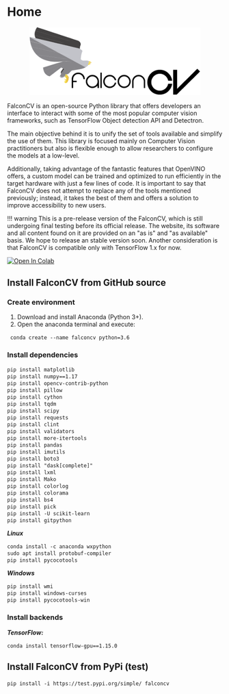# Home 

<div style="text-align:center">
    <img src="images/full_logo.png" width="400">
</div>

FalconCV is an open-source Python library that offers developers an interface to interact with some of the most popular computer vision frameworks, such as TensorFlow Object detection API and Detectron.

The main objective behind it is to unify the set of tools available and simplify the use of them. This library is focused mainly on Computer Vision practitioners but also is flexible enough to allow researchers to configure the models at a low-level.

Additionally, taking advantage of the fantastic features that OpenVINO offers, a custom model can be trained and optimized to run efficiently in the target hardware with just a few lines of code. It is important to say that FalconCV does not attempt to replace any of the tools mentioned previously; instead, it takes the best of them and offers a solution to improve accessibility to new users.

!!! warning
    This is a pre-release version of the FalconCV, which is still undergoing final testing before its official release. The website, its software and all content found on it are provided on an "as is" and "as available" basis. We hope to release an stable version soon. Another consideration is that FalconCV is compatible only with TensorFlow 1.x for now.

[![Open In Colab](https://colab.research.google.com/assets/colab-badge.svg)](https://colab.research.google.com/drive/1Q_l7RsAFiITJVj8yOMLR0yVNf97T7r43)

## Install FalconCV from GitHub source

### Create environment

1. Download and install Anaconda (Python 3+).
2. Open the anaconda terminal and execute:

```console
 conda create --name falconcv python=3.6
```

### Install dependencies

```console
pip install matplotlib
pip install numpy==1.17
pip install opencv-contrib-python
pip install pillow
pip install cython
pip install tqdm
pip install scipy
pip install requests
pip install clint
pip install validators
pip install more-itertools
pip install pandas
pip install imutils
pip install boto3
pip install "dask[complete]"
pip install lxml
pip install Mako
pip install colorlog
pip install colorama
pip install bs4
pip install pick
pip install -U scikit-learn
pip install gitpython
```

***Linux***

```console
conda install -c anaconda wxpython
sudo apt install protobuf-compiler
pip install pycocotools
```

***Windows***

```console
pip install wmi
pip install windows-curses
pip install pycocotools-win
```

### Install backends

***TensorFlow:***

```console
conda install tensorflow-gpu==1.15.0
```

## Install FalconCV from PyPi (test)

```console
pip install -i https://test.pypi.org/simple/ falconcv
```
